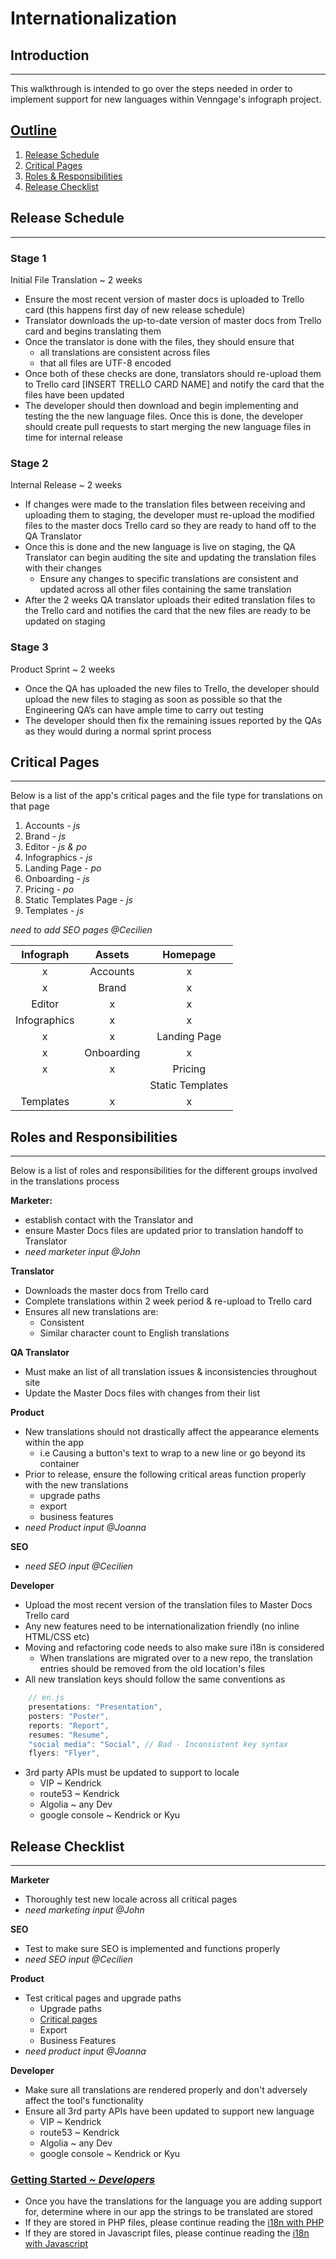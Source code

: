 # Internationalization

## Introduction

---

This walkthrough is intended to go over the steps needed in order to implement support for new languages within Venngage's infograph project.

## [Outline](#outline)
1. [Release Schedule](#release-schedule)
1. [Critical Pages](#critical-pages)
1. [Roles & Responsibilities](#roles)
1. [Release Checklist](#release-checklist)


## Release Schedule
---

### Stage 1

Initial File Translation ~ 2 weeks

- Ensure the most recent version of master docs is uploaded to Trello card (this happens first day of new release schedule)
- Translator downloads the up-to-date version of master docs from Trello card and begins translating them
- Once the translator is done with the files, they should ensure that 
	- all translations are consistent across files 
	- that all files are UTF-8 encoded 
- Once both of these checks are done, translators should re-upload them to  Trello card [INSERT TRELLO CARD NAME] and notify the card that the files have been updated
- The developer should then download and begin implementing and testing the the new language files. Once this is done, the developer should create pull requests to start merging the new language files in time for internal release


### Stage 2

Internal Release ~ 2 weeks

- If changes were made to the translation files between receiving and uploading them to staging, the developer must re-upload the modified files to the master docs Trello card so they are ready to hand off to the QA Translator
- Once this is done and the new language is live on staging,  the QA Translator can begin auditing the site and updating the translation files with their changes
	- Ensure any changes to specific translations are consistent and updated across all other files containing the same translation 
- After the 2 weeks QA translator uploads their edited translation files to the Trello card and notifies the card that the new files are ready to be updated on staging

### Stage 3

Product Sprint ~ 2 weeks

- Once the QA has uploaded the new files to Trello, the developer should upload the new files to staging as soon as possible so that the Engineering QA’s can have ample time to carry out testing
- The developer should then fix the remaining issues reported by the QAs as they would during a normal sprint process


## Critical Pages
------
Below is a list of the app's critical pages and the file type for translations on that page

1. Accounts - *js*
1. Brand - *js*
1. Editor - *js & po*
1. Infographics - *js*
1. Landing Page - *po*
1. Onboarding - *js*
1. Pricing - *po*
1. Static Templates Page - *js*
1. Templates - *js*

*need to add SEO pages @Cecilien*


|   Infograph  |   Assets   |     Homepage     |
|:------------:|:----------:|:----------------:|
|       x      |  Accounts  |         x        |
|       x      |    Brand   |         x        |
|    Editor    |      x     |         x        |
| Infographics |      x     |         x        |
|       x      |      x     |   Landing Page   |
|       x      | Onboarding |         x        |
|       x      |      x     |      Pricing     |
|              |            | Static Templates |
|   Templates  |      x     |         x        |


## Roles and Responsibilities
----
Below is a list of roles and responsibilities for the different groups involved in the translations process

**Marketer:**

- establish contact with the Translator and 
- ensure Master Docs files are updated prior to translation handoff to Translator
- *need marketer input @John*

**Translator**

- Downloads the master docs from Trello card
- Complete translations within 2 week period & re-upload to Trello card
- Ensures all new translations are:
	- Consistent
	- Similar character count to English translations

**QA Translator**

- Must make an list of all translation issues & inconsistencies throughout site
- Update the Master Docs files with changes from their list

**Product**

- New translations should not drastically affect the appearance elements within the app
    - i.e Causing a button's text to wrap to a new line or go beyond its container
- Prior to release, ensure the following critical areas function properly with the new translations
    - upgrade paths
    - export
    - business features
- *need Product input @Joanna*

**SEO**

- *need SEO input @Cecilien*

**Developer**

- Upload the most recent version of the translation files to Master Docs Trello card
- Any new features need to be internationalization friendly (no inline HTML/CSS etc) 
- Moving and refactoring code needs to also make sure i18n is considered
    - When translations are migrated over to a new repo, the translation entries should be removed from the old location's files
- All new translation keys should follow the same conventions as 
```js
    // en.js
    presentations: "Presentation",
    posters: "Poster",
    reports: "Report",
    resumes: "Resume",
    "social media": "Social", // Bad - Inconsistent key syntax
    flyers: "Flyer",
```
- 3rd party APIs must be updated to support to locale
	- VIP ~ Kendrick
    - route53 ~ Kendrick
	- Algolia ~ any Dev
	- google console ~ Kendrick or Kyu

## Release Checklist
------

**Marketer**

- Thoroughly test new locale across all critical pages
- *need marketing input @John*

**SEO**

- Test to make sure SEO is implemented and functions properly
- *need SEO input @Cecilien*

**Product**

- Test critical pages and upgrade paths
    - Upgrade paths
    - [Critical pages](#critical-pages)
    - Export
    - Business Features
- *need product input @Joanna*

**Developer**

- Make sure all translations are rendered properly and don't adversely affect the tool's functionality
- Ensure all 3rd party APIs have been updated to support new language
    - VIP ~ Kendrick
    - route53 ~ Kendrick
	- Algolia ~ any Dev
	- google console ~ Kendrick or Kyu



### [Getting Started ~ *Developers*](#getting-started)

- Once you have the translations for the language you are adding support for, determine where in our app the strings to be translated are stored
- If they are stored in PHP files, please continue reading the [i18n with PHP](../i18n/php)
- If they are stored in Javascript files, please continue reading the [i18n with Javascript](../i18n/javascript)